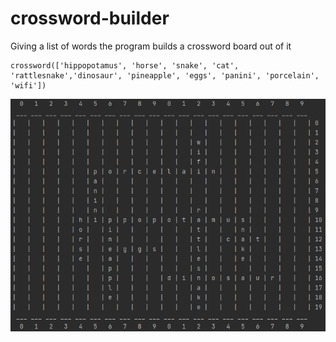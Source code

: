 # crossword-builder
Giving a list of words the program builds a crossword board out of it
```
crossword(['hippopotamus', 'horse', 'snake', 'cat', 'rattlesnake','dinosaur', 'pineapple', 'eggs', 'panini', 'porcelain', 'wifi'])

```

![plot](crosswordOutput.png)
